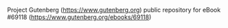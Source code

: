 Project Gutenberg (https://www.gutenberg.org) public repository for
eBook #69118 (https://www.gutenberg.org/ebooks/69118)
